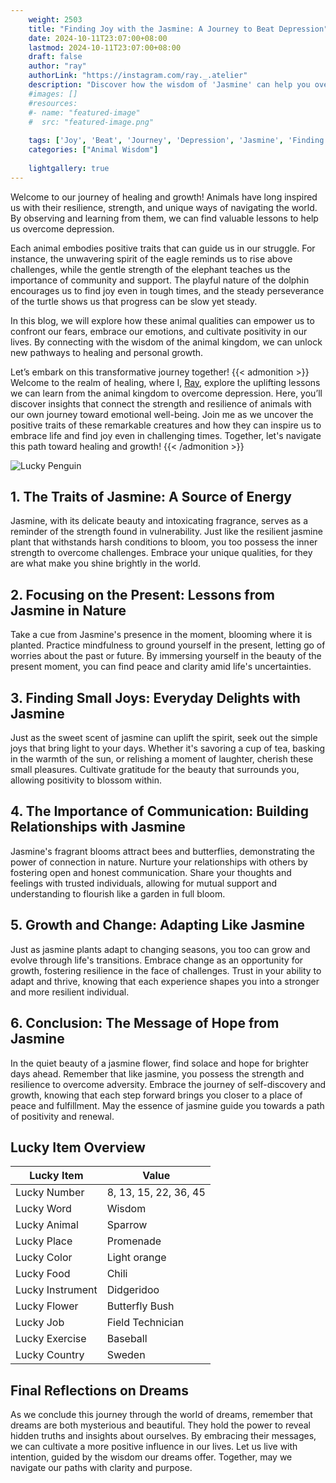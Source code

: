 ```yaml
---
    weight: 2503
    title: "Finding Joy with the Jasmine: A Journey to Beat Depression"  # Assuming 'title' column exists
    date: 2024-10-11T23:07:00+08:00
    lastmod: 2024-10-11T23:07:00+08:00
    draft: false
    author: "ray"
    authorLink: "https://instagram.com/ray._.atelier"
    description: "Discover how the wisdom of 'Jasmine' can help you overcome depression and find joy in your life journey."
    #images: []
    #resources:
    #- name: "featured-image"
    #  src: "featured-image.png"
    
    tags: ['Joy', 'Beat', 'Journey', 'Depression', 'Jasmine', 'Finding']
    categories: ["Animal Wisdom"]
    
    lightgallery: true
---
```

    
Welcome to our journey of healing and growth! Animals have long inspired us with their resilience, strength, and unique ways of navigating the world. By observing and learning from them, we can find valuable lessons to help us overcome depression.

Each animal embodies positive traits that can guide us in our struggle. For instance, the unwavering spirit of the eagle reminds us to rise above challenges, while the gentle strength of the elephant teaches us the importance of community and support. The playful nature of the dolphin encourages us to find joy even in tough times, and the steady perseverance of the turtle shows us that progress can be slow yet steady.

In this blog, we will explore how these animal qualities can empower us to confront our fears, embrace our emotions, and cultivate positivity in our lives. By connecting with the wisdom of the animal kingdom, we can unlock new pathways to healing and personal growth.

Let’s embark on this transformative journey together!
{{< admonition >}}
Welcome to the realm of healing, where I, [Ray](https://instagram.com/ray._.atelier), explore the uplifting lessons we can learn from the animal kingdom to overcome depression. Here, you’ll discover insights that connect the strength and resilience of animals with our own journey toward emotional well-being. Join me as we uncover the positive traits of these remarkable creatures and how they can inspire us to embrace life and find joy even in challenging times. Together, let's navigate this path toward healing and growth!
{{< /admonition >}}

![Lucky Penguin](https://cdn.pixabay.com/photo/2024/09/07/02/34/penguins-9028827_1280.jpg "Lucky Penguin")

## 1. The Traits of Jasmine: A Source of Energy
Jasmine, with its delicate beauty and intoxicating fragrance, serves as a reminder of the strength found in vulnerability. Just like the resilient jasmine plant that withstands harsh conditions to bloom, you too possess the inner strength to overcome challenges. Embrace your unique qualities, for they are what make you shine brightly in the world.

## 2. Focusing on the Present: Lessons from Jasmine in Nature
Take a cue from Jasmine's presence in the moment, blooming where it is planted. Practice mindfulness to ground yourself in the present, letting go of worries about the past or future. By immersing yourself in the beauty of the present moment, you can find peace and clarity amid life's uncertainties.

## 3. Finding Small Joys: Everyday Delights with Jasmine
Just as the sweet scent of jasmine can uplift the spirit, seek out the simple joys that bring light to your days. Whether it's savoring a cup of tea, basking in the warmth of the sun, or relishing a moment of laughter, cherish these small pleasures. Cultivate gratitude for the beauty that surrounds you, allowing positivity to blossom within.

## 4. The Importance of Communication: Building Relationships with Jasmine
Jasmine's fragrant blooms attract bees and butterflies, demonstrating the power of connection in nature. Nurture your relationships with others by fostering open and honest communication. Share your thoughts and feelings with trusted individuals, allowing for mutual support and understanding to flourish like a garden in full bloom.

## 5. Growth and Change: Adapting Like Jasmine
Just as jasmine plants adapt to changing seasons, you too can grow and evolve through life's transitions. Embrace change as an opportunity for growth, fostering resilience in the face of challenges. Trust in your ability to adapt and thrive, knowing that each experience shapes you into a stronger and more resilient individual.

## 6. Conclusion: The Message of Hope from Jasmine
In the quiet beauty of a jasmine flower, find solace and hope for brighter days ahead. Remember that like jasmine, you possess the strength and resilience to overcome adversity. Embrace the journey of self-discovery and growth, knowing that each step forward brings you closer to a place of peace and fulfillment. May the essence of jasmine guide you towards a path of positivity and renewal.


## Lucky Item Overview
| Lucky Item          | Value              |
|---------------|--------------------|
| Lucky Number        | 8, 13, 15, 22, 36, 45  |
| Lucky Word          | Wisdom |
| Lucky Animal        | Sparrow |
| Lucky Place         | Promenade     |
| Lucky Color         | Light orange     |
| Lucky Food          | Chili      |
| Lucky Instrument    | Didgeridoo |
| Lucky Flower        | Butterfly Bush    |
| Lucky Job           | Field Technician       |
| Lucky Exercise      | Baseball  |
| Lucky Country       | Sweden    |


##  Final Reflections on Dreams

As we conclude this journey through the world of dreams, remember that dreams are both mysterious and beautiful. They hold the power to reveal hidden truths and insights about ourselves. By embracing their messages, we can cultivate a more positive influence in our lives. Let us live with intention, guided by the wisdom our dreams offer. Together, may we navigate our paths with clarity and purpose.
